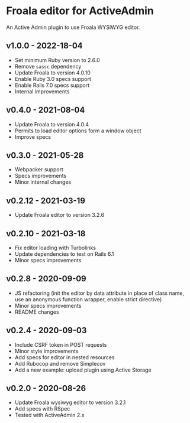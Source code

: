 # Froala editor for ActiveAdmin

An Active Admin plugin to use Froala WYSIWYG editor.

## v1.0.0 - 2022-18-04

- Set minimum Ruby version to 2.6.0
- Remove `sassc` dependency
- Update Froala to version 4.0.10
- Enable Ruby 3.0 specs support
- Enable Rails 7.0 specs support
- Internal improvements

## v0.4.0 - 2021-08-04

- Update Froala to version 4.0.4
- Permits to load editor options form a window object
- Improve specs

## v0.3.0 - 2021-05-28

- Webpacker support
- Specs improvements
- Minor internal changes

## v0.2.12 - 2021-03-19

- Update Froala editor to version 3.2.6

## v0.2.10 - 2021-03-18

- Fix editor loading with Turbolinks
- Update dependencies to test on Rails 6.1
- Minor specs improvements

## v0.2.8 - 2020-09-09

- JS refactoring (init the editor by data attribute in place of class name, use an anonymous function wrapper, enable strict directive)
- Minor specs improvements
- README changes

## v0.2.4 - 2020-09-03

- Include CSRF token in POST requests
- Minor style improvements
- Add specs for editor in nested resources
- Add Rubocop and remove Simplecov
- Add a new example: upload plugin using Active Storage

## v0.2.0 - 2020-08-26

- Update Froala wysiwyg editor to version 3.2.1
- Add specs with RSpec
- Tested with ActiveAdmin 2.x
